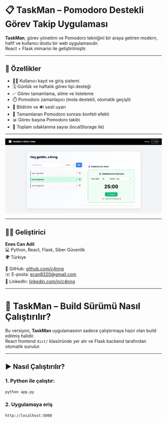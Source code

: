 # 📋 TaskMan – Pomodoro Destekli Görev Takip Uygulaması

**TaskMan**, görev yönetimi ve Pomodoro tekniğini bir araya getiren modern, hafif ve kullanıcı dostu bir web uygulamasıdır.  
React + Flask mimarisi ile geliştirilmiştir.

---

## 🚀 Özellikler

- 🧍‍♂️ Kullanıcı kayıt ve giriş sistemi
- 🗓️ Günlük ve haftalık görev tipi desteği
- ✅ Görev tamamlama, silme ve listeleme
- ⏱️ Pomodoro zamanlayıcı (mola destekli, otomatik geçişli)
- 🔔 Bildirim ve 🔊 sesli uyarı
- 🎉 Tamamlanan Pomodoro sonrası konfeti efekti
- 📊 Görev başına Pomodoro takibi
- 🧠 Toplam odaklanma sayısı (localStorage ile)
---

![Ekran Görüntüsü](./image.png)

---

## 👨‍💻 Geliştirici

**Enes Can Adil**  
💻 Python, React, Flask, Siber Güvenlik  
🌍 Türkiye

🔗 GitHub: [github.com/c4nng](https://github.com/c4nng)  
✉️ E-posta: ecan8320@gmail.com  
📌 LinkedIn: [linkedin.com/in/c4nng](https://linkedin.com/in/c4nng)

---

# 🚀 TaskMan – Build Sürümü Nasıl Çalıştırılır?


Bu versiyon, **TaskMan** uygulamasının sadece çalıştırmaya hazır olan build edilmiş halidir.  
React frontend `dist/` klasöründe yer alır ve Flask backend tarafından otomatik sunulur.


---

## ▶️ Nasıl Çalıştırılır?

### 1. Python ile çalıştır:

```bash
python app.py
```
### 2. Uygulamaya eriş

```bash
http://localhost:5000
```



